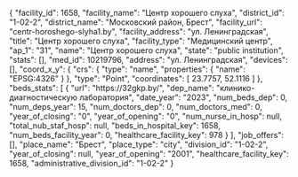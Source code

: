 {
    "facility_id": 1658,
    "facility_name": "Центр хорошего слуха",
    "district_id": "1-02-2",
    "district_name": "Московский район, Брест",
    "facility_url": "centr-horoshego-slyha1.by",
    "facility_address": "ул. Ленинградская",
    "title": "Центр хорошего слуха",
    "facility_type": "Медицинский центр",
    "ap_1": "31",
    "name": "Центр хорошего слуха",
    "state": "public institution",
    "stats": [],
    "med_id": 10219796,
    "address": "ул. Ленинградская",
    "devices": [],
    "coord_x_y": {
        "crs": {
            "type": "name",
            "properties": {
                "name": "EPSG:4326"
            }
        },
        "type": "Point",
        "coordinates": [
            23.7757,
            52.1116
        ]
    },
    "beds_stats": [
        {
            "url": "https:\/\/32gkp.by\/",
            "dep_name": "клинико-диагностическую лаборатория",
            "date_year": "2023",
            "num_beds_dep": 0,
            "num_deps_year": 15,
            "num_doctors_dep": 0,
            "num_doctors_med": 0,
            "year_of_closing": "0",
            "year_of_opening": "0",
            "num_nurse_in_hosp": null,
            "total_nub_staf_hosp": null,
            "beds_in_hospital_key": 1658,
            "num_beds_facility_year": 0,
            "healthcare_facility_key": 978
        }
    ],
    "job_offers": [],
    "place_name": "Брест",
    "place_type": "city",
    "division_id": "1-02-2",
    "year_of_closing": null,
    "year_of_opening": "2001",
    "healthcare_facility_key": 1658,
    "administrative_division_id": "1-02-2"
}
